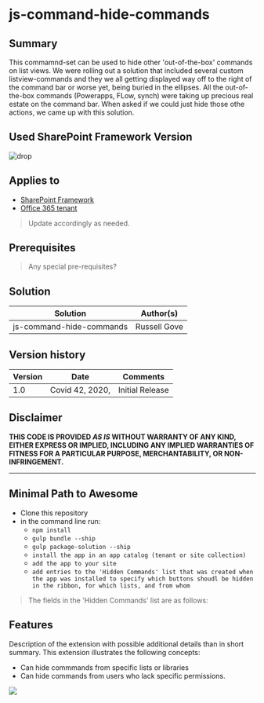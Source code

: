 # js-command-hide-commands

## Summary
This commamnd-set can be used to hide other 'out-of-the-box' commands on list views.
We were rolling out a solution that included several custom listview-commands and they we all getting displayed way off to the right of the command bar or worse yet, being buried in the ellipses. All the 
out-of-the-box commands (Powerapps, FLow, synch) were taking up precious real estate on the command bar.
When asked if we could just hide those othe actions, we came up with this solution.

## Used SharePoint Framework Version 
![drop](https://img.shields.io/badge/version-GA-green.svg)

## Applies to

* [SharePoint Framework](https://dev.office.com/sharepoint)
* [Office 365 tenant](https://dev.office.com/sharepoint/docs/spfx/set-up-your-development-environment)

> Update accordingly as needed.

## Prerequisites
 
> Any special pre-requisites?

## Solution

Solution|Author(s)
--------|---------
js-command-hide-commands | Russell Gove

## Version history

Version|Date|Comments
-------|----|--------
1.0|Covid 42, 2020,|Initial Release


## Disclaimer
**THIS CODE IS PROVIDED *AS IS* WITHOUT WARRANTY OF ANY KIND, EITHER EXPRESS OR IMPLIED, INCLUDING ANY IMPLIED WARRANTIES OF FITNESS FOR A PARTICULAR PURPOSE, MERCHANTABILITY, OR NON-INFRINGEMENT.**

---

## Minimal Path to Awesome

- Clone this repository
- in the command line run:
  - `npm install`
  - `gulp bundle --ship`
  - `gulp package-solution --ship`
  - `install the app in an app catalog (tenant or site collection)`
  - `add the app to your site`
  - `add entries to the 'Hidden Commands' list that was created when the app was installed to specify which buttons shoudl be hidden in the ribbon, for which lists, and from whom`

> The fields in the 'Hidden Commands' list are as follows:


## Features
Description of the extension with possible additional details than in short summary.
This extension illustrates the following concepts:

- Can hide commmands from specific lists or libraries
- Can hide commands from users who lack specific permissions.




<img src="https://telemetry.sharepointpnp.com/sp-dev-fx-extensions/samples/readme-template" />
